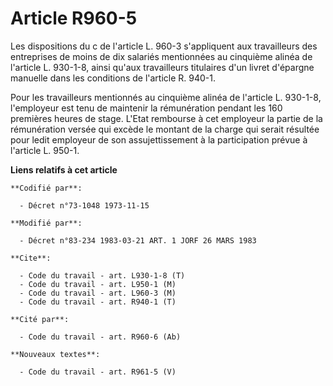 # Article R960-5

Les dispositions du c de l'article L. 960-3 s'appliquent aux travailleurs des entreprises de moins de dix salariés
mentionnées au cinquième alinéa de l'article L. 930-1-8, ainsi qu'aux travailleurs titulaires d'un livret d'épargne manuelle
dans les conditions de l'article R. 940-1.

Pour les travailleurs mentionnés au cinquième alinéa de l'article L. 930-1-8, l'employeur est tenu de maintenir la
rémunération pendant les 160 premières heures de stage. L'Etat rembourse à cet employeur la partie de la rémunération versée
qui excède le montant de la charge qui serait résultée pour ledit employeur de son assujettissement à la participation prévue
à l'article L. 950-1.

**Liens relatifs à cet article**

	**Codifié par**:

	  - Décret n°73-1048 1973-11-15

	**Modifié par**:

	  - Décret n°83-234 1983-03-21 ART. 1 JORF 26 MARS 1983

	**Cite**:

	  - Code du travail - art. L930-1-8 (T)
	  - Code du travail - art. L950-1 (M)
	  - Code du travail - art. L960-3 (M)
	  - Code du travail - art. R940-1 (T)

	**Cité par**:

	  - Code du travail - art. R960-6 (Ab)

	**Nouveaux textes**:

	  - Code du travail - art. R961-5 (V)
